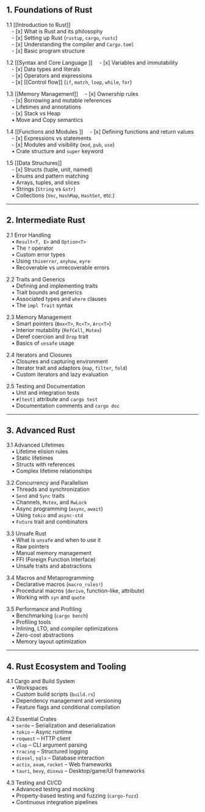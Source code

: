
## 1. Foundations of Rust

1.1 [[Introduction to Rust]]  
 - [x] What is Rust and its philosophy  
 - [x] Setting up Rust (`rustup`, `cargo`, `rustc`)  
 - [x] Understanding the compiler and `Cargo.toml`  
 - [x] Basic program structure

1.2 [[Syntax and Core Language ]] 
 - [x] Variables and immutability  
 - [x] Data types and literals  
 - [x] Operators and expressions  
 - [x] [[Control flow]] (`if`, `match`, `loop`, `while`, `for`)

1.3 [[Memory Management]]
 - [x] Ownership rules  
 - [x] Borrowing and mutable references  
 • Lifetimes and annotations  
 - [x] Stack vs Heap  
 • Move and Copy semantics

1.4 [[Functions and Modules ]] 
 - [x] Defining functions and return values  
 - [x] Expressions vs statements  
 - [x] Modules and visibility (`mod`, `pub`, `use`)  
 • Crate structure and `super` keyword

1.5 [[Data Structures]]  
 - [x] Structs (tuple, unit, named)  
 • Enums and pattern matching  
 • Arrays, tuples, and slices  
 • Strings (`String` vs `&str`)  
 • Collections (`Vec`, `HashMap`, `HashSet`, etc.)

---

## 2. Intermediate Rust

2.1 Error Handling  
 • `Result<T, E>` and `Option<T>`  
 • The `?` operator  
 • Custom error types  
 • Using `thiserror`, `anyhow`, `eyre`  
 • Recoverable vs unrecoverable errors

2.2 Traits and Generics  
 • Defining and implementing traits  
 • Trait bounds and generics  
 • Associated types and `where` clauses  
 • The `impl Trait` syntax

2.3 Memory Management  
 • Smart pointers (`Box<T>`, `Rc<T>`, `Arc<T>`)  
 • Interior mutability (`RefCell`, `Mutex`)  
 • Deref coercion and `Drop` trait  
 • Basics of `unsafe` usage

2.4 Iterators and Closures  
 • Closures and capturing environment  
 • Iterator trait and adaptors (`map`, `filter`, `fold`)  
 • Custom iterators and lazy evaluation

2.5 Testing and Documentation  
 • Unit and integration tests  
 • `#[test]` attribute and `cargo test`  
 • Documentation comments and `cargo doc`

---

## 3. Advanced Rust

3.1 Advanced Lifetimes  
 • Lifetime elision rules  
 • Static lifetimes  
 • Structs with references  
 • Complex lifetime relationships

3.2 Concurrency and Parallelism  
 • Threads and synchronization  
 • `Send` and `Sync` traits  
 • Channels, `Mutex`, and `RwLock`  
 • Async programming (`async`, `await`)  
 • Using `tokio` and `async-std`  
 • `Future` trait and combinators

3.3 Unsafe Rust  
 • What is `unsafe` and when to use it  
 • Raw pointers  
 • Manual memory management  
 • FFI (Foreign Function Interface)  
 • Unsafe traits and abstractions

3.4 Macros and Metaprogramming  
 • Declarative macros (`macro_rules!`)  
 • Procedural macros (`derive`, function-like, attribute)  
 • Working with `syn` and `quote`

3.5 Performance and Profiling  
 • Benchmarking (`cargo bench`)  
 • Profiling tools  
 • Inlining, LTO, and compiler optimizations  
 • Zero-cost abstractions  
 • Memory layout optimization

---

## 4. Rust Ecosystem and Tooling

4.1 Cargo and Build System  
 • Workspaces  
 • Custom build scripts (`build.rs`)  
 • Dependency management and versioning  
 • Feature flags and conditional compilation

4.2 Essential Crates  
 • `serde` – Serialization and deserialization  
 • `tokio` – Async runtime  
 • `reqwest` – HTTP client  
 • `clap` – CLI argument parsing  
 • `tracing` – Structured logging  
 • `diesel`, `sqlx` – Database interaction  
 • `actix`, `axum`, `rocket` – Web frameworks  
 • `tauri`, `bevy`, `dioxus` – Desktop/game/UI frameworks

4.3 Testing and CI/CD  
 • Advanced testing and mocking  
 • Property-based testing and fuzzing (`cargo-fuzz`)  
 • Continuous integration pipelines